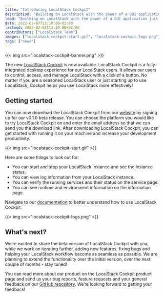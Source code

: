 ```yaml
---
title: "Introducing LocalStack Cockpit"
description: "Building on LocalStack with the power of a GUI application just got easier! LocalStack is proud to release LocalStack Cockpit, a fully-integrated desktop client for our users who would like to use LocalStack for a highly efficient, fully local dev&test loop for cloud development."
lead: "Building on LocalStack with the power of a GUI application just got easier! LocalStack is proud to release LocalStack Cockpit, a fully-integrated desktop client for our users who would like to use LocalStack for a highly efficient, fully local dev&test loop for cloud development."
date: 2022-02-07T13:10:00+02:00
lastmod: 2022-02-07T13:10:00+02:00
contributors: ["LocalStack Team"]
images: ["localstack-cockpit-start.gif", "localstack-cockpit-logs.png"]
tags: ["news"]
---
```


{{< img src="localstack-cockpit-banner.png" >}}

The new [LocalStack Cockpit](https://localstack.cloud/products/cockpit/) is now available. LocalStack Cockpit is a fully-integrated desktop experience for our LocalStack users. It allows our users to control, access, and manage LocalStack with a click of a button. No matter if you are a seasoned LocalStack user or just starting up to use LocalStack, Cockpit helps you use LocalStack more effectively!

## Getting started

You can now download the LocalStack Cockpit from our [website](https://localstack.cloud) by signing up for our v0.1.0 beta release. You can choose the platform you would like to try LocalStack Cockpit on and enter the email address so that we can send you the download link. After downloading LocalStack Cockpit, you can get started with running it on your machine and increase your development productivity.

{{< img src="localstack-cockpit-start.gif" >}}

Here are some things to look out for:

-   You can start and stop your LocalStack instance and see the instance status.
-   You can view log information from your LocalStack instance.
-   You can verify the running services and their status on the service page.
-   You can see runtime and environment information on the information page.

Navigate to our [documentation](https://docs.localstack.cloud/get-started/cockpit/) to better understand how to use LocalStack Cockpit.

{{< img src="localstack-cockpit-logs.png" >}}

## What's next?

We’re excited to share the beta version of LocalStack Cockpit with you, while we work on iterating further, adding new features, fixing bugs and helping your LocalStack workflow become as seamless as possible. We are planning to extend the functionality over the initial version, over the next couple of months - stay tuned!

You can read more about our product on the LocalStack Cockpit product page and send us your bug reports, feature requests and your general feedback on our [GitHub repository](https://github.com/localstack/cockpit/issues). We’re looking forward to getting your feedback!
